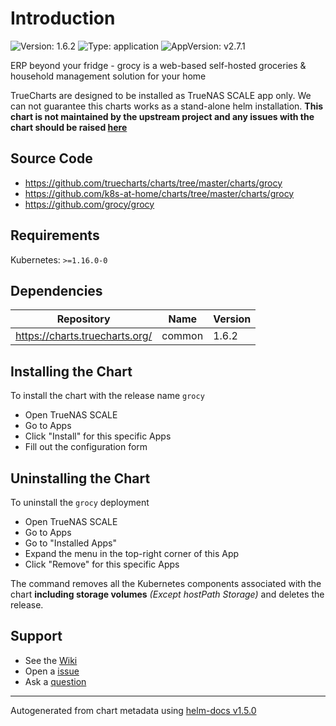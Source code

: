 # Introduction

![Version: 1.6.2](https://img.shields.io/badge/Version-1.6.2-informational?style=flat-square) ![Type: application](https://img.shields.io/badge/Type-application-informational?style=flat-square) ![AppVersion: v2.7.1](https://img.shields.io/badge/AppVersion-v2.7.1-informational?style=flat-square)

ERP beyond your fridge - grocy is a web-based self-hosted groceries & household management solution for your home

TrueCharts are designed to be installed as TrueNAS SCALE app only. We can not guarantee this charts works as a stand-alone helm installation.
**This chart is not maintained by the upstream project and any issues with the chart should be raised [here](https://github.com/truecharts/charts/issues/new/choose)**

## Source Code

* <https://github.com/truecharts/charts/tree/master/charts/grocy>
* <https://github.com/k8s-at-home/charts/tree/master/charts/grocy>
* <https://github.com/grocy/grocy>

## Requirements

Kubernetes: `>=1.16.0-0`

## Dependencies

| Repository | Name | Version |
|------------|------|---------|
| https://charts.truecharts.org/ | common | 1.6.2 |

## Installing the Chart

To install the chart with the release name `grocy`

- Open TrueNAS SCALE
- Go to Apps
- Click "Install" for this specific Apps
- Fill out the configuration form

## Uninstalling the Chart

To uninstall the `grocy` deployment

- Open TrueNAS SCALE
- Go to Apps
- Go to "Installed Apps"
- Expand the menu in the top-right corner of this App
- Click "Remove" for this specific Apps

The command removes all the Kubernetes components associated with the chart **including storage volumes** _(Except hostPath Storage)_ and deletes the release.

## Support

- See the [Wiki](https://wiki.truecharts.org)
- Open a [issue](https://github.com/truecharts/charts/issues/new/choose)
- Ask a [question](https://github.com/truecharts/charts/discussions)

----------------------------------------------
Autogenerated from chart metadata using [helm-docs v1.5.0](https://github.com/norwoodj/helm-docs/releases/v1.5.0)
